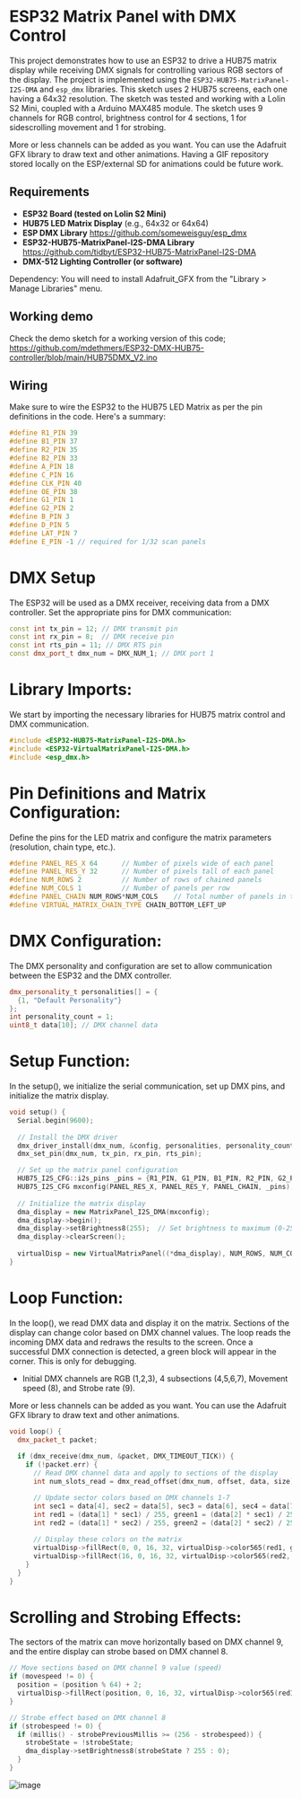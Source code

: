 # ESP32 Matrix Panel with DMX Control

This project demonstrates how to use an ESP32 to drive a HUB75 matrix display while receiving DMX signals for controlling various RGB sectors of the display. The project is implemented using the `ESP32-HUB75-MatrixPanel-I2S-DMA` and `esp_dmx` libraries. This sketch uses 2 HUB75 screens, each one having a 64x32 resolution. The sketch was tested and working with a Lolin S2 Mini, coupled with a Arduino MAX485 module. The sketch uses 9 channels for RGB control, brightness control for 4 sections, 1 for sidescrolling movement and 1 for strobing. 

More or less channels can be added as you want. You can use the Adafruit GFX library to draw text and other animations. Having a GIF repository stored locally on the ESP/external SD for animations could be future work. 

## Requirements

- **ESP32 Board (tested on Lolin S2 Mini)**
- **HUB75 LED Matrix Display** (e.g., 64x32 or 64x64)
- **ESP DMX Library** https://github.com/someweisguy/esp_dmx
- **ESP32-HUB75-MatrixPanel-I2S-DMA Library** https://github.com/tidbyt/ESP32-HUB75-MatrixPanel-I2S-DMA
- **DMX-512 Lighting Controller (or software)**



Dependency: You will need to install Adafruit_GFX from the "Library > Manage Libraries" menu.

## Working demo
Check the demo sketch for a working version of this code; https://github.com/mdethmers/ESP32-DMX-HUB75-controller/blob/main/HUB75DMX_V2.ino

## Wiring

Make sure to wire the ESP32 to the HUB75 LED Matrix as per the pin definitions in the code. Here's a summary:

```cpp
#define R1_PIN 39
#define B1_PIN 37
#define R2_PIN 35
#define B2_PIN 33
#define A_PIN 18
#define C_PIN 16
#define CLK_PIN 40
#define OE_PIN 38
#define G1_PIN 1
#define G2_PIN 2
#define B_PIN 3
#define D_PIN 5
#define LAT_PIN 7
#define E_PIN -1 // required for 1/32 scan panels
```

# DMX Setup
The ESP32 will be used as a DMX receiver, receiving data from a DMX controller. Set the appropriate pins for DMX communication:

```cpp
const int tx_pin = 12; // DMX transmit pin
const int rx_pin = 8;  // DMX receive pin
const int rts_pin = 11; // DMX RTS pin
const dmx_port_t dmx_num = DMX_NUM_1; // DMX port 1
```

# Library Imports:
We start by importing the necessary libraries for HUB75 matrix control and DMX communication.

```cpp
#include <ESP32-HUB75-MatrixPanel-I2S-DMA.h>
#include <ESP32-VirtualMatrixPanel-I2S-DMA.h>
#include <esp_dmx.h>
```

# Pin Definitions and Matrix Configuration:
Define the pins for the LED matrix and configure the matrix parameters (resolution, chain type, etc.).

```cpp
#define PANEL_RES_X 64      // Number of pixels wide of each panel
#define PANEL_RES_Y 32      // Number of pixels tall of each panel
#define NUM_ROWS 2          // Number of rows of chained panels
#define NUM_COLS 1          // Number of panels per row
#define PANEL_CHAIN NUM_ROWS*NUM_COLS    // Total number of panels in the chain
#define VIRTUAL_MATRIX_CHAIN_TYPE CHAIN_BOTTOM_LEFT_UP
```

# DMX Configuration:
The DMX personality and configuration are set to allow communication between the ESP32 and the DMX controller.

```cpp
dmx_personality_t personalities[] = {
  {1, "Default Personality"}
};
int personality_count = 1;
uint8_t data[10]; // DMX channel data
```

# Setup Function:
In the setup(), we initialize the serial communication, set up DMX pins, and initialize the matrix display.

```cpp
void setup() {
  Serial.begin(9600);
  
  // Install the DMX driver
  dmx_driver_install(dmx_num, &config, personalities, personality_count);
  dmx_set_pin(dmx_num, tx_pin, rx_pin, rts_pin);

  // Set up the matrix panel configuration
  HUB75_I2S_CFG::i2s_pins _pins = {R1_PIN, G1_PIN, B1_PIN, R2_PIN, G2_PIN, B2_PIN, A_PIN, B_PIN, C_PIN, D_PIN, E_PIN, LAT_PIN, OE_PIN, CLK_PIN};
  HUB75_I2S_CFG mxconfig(PANEL_RES_X, PANEL_RES_Y, PANEL_CHAIN, _pins);
  
  // Initialize the matrix display
  dma_display = new MatrixPanel_I2S_DMA(mxconfig);
  dma_display->begin();
  dma_display->setBrightness8(255);  // Set brightness to maximum (0-255)
  dma_display->clearScreen();
  
  virtualDisp = new VirtualMatrixPanel((*dma_display), NUM_ROWS, NUM_COLS, PANEL_RES_X, PANEL_RES_Y, VIRTUAL_MATRIX_CHAIN_TYPE);
}
```

# Loop Function:
In the loop(), we read DMX data and display it on the matrix. Sections of the display can change color based on DMX channel values.
The loop reads the incoming DMX data and redraws the results to the screen. Once a successful DMX connection is detected, a green block will appear in the corner. This is only for debugging. 
- Initial DMX channels are RGB (1,2,3), 4 subsections (4,5,6,7), Movement speed (8), and Strobe rate (9).

More or less channels can be added as you want. You can use the Adafruit GFX library to draw text and other animations. 
```cpp
void loop() {
  dmx_packet_t packet;
  
  if (dmx_receive(dmx_num, &packet, DMX_TIMEOUT_TICK)) {
    if (!packet.err) {
      // Read DMX channel data and apply to sections of the display
      int num_slots_read = dmx_read_offset(dmx_num, offset, data, size);

      // Update sector colors based on DMX channels 1-7
      int sec1 = data[4], sec2 = data[5], sec3 = data[6], sec4 = data[7];
      int red1 = (data[1] * sec1) / 255, green1 = (data[2] * sec1) / 255, blue1 = (data[3] * sec1) / 255;
      int red2 = (data[1] * sec2) / 255, green2 = (data[2] * sec2) / 255, blue2 = (data[3] * sec2) / 255;
      
      // Display these colors on the matrix
      virtualDisp->fillRect(0, 0, 16, 32, virtualDisp->color565(red1, green1, blue1));
      virtualDisp->fillRect(16, 0, 16, 32, virtualDisp->color565(red2, green2, blue2));
    }
  }
}
```

# Scrolling and Strobing Effects:
The sectors of the matrix can move horizontally based on DMX channel 9, and the entire display can strobe based on DMX channel 8.

```cpp
// Move sections based on DMX channel 9 value (speed)
if (movespeed != 0) {
  position = (position % 64) + 2;
  virtualDisp->fillRect(position, 0, 16, 32, virtualDisp->color565(red1, green1, blue1));
}

// Strobe effect based on DMX channel 8
if (strobespeed != 0) {
  if (millis() - strobePreviousMillis >= (256 - strobespeed)) {
    strobeState = !strobeState;
    dma_display->setBrightness8(strobeState ? 255 : 0);
  }
}
```

![image](https://github.com/user-attachments/assets/f2af549d-34bc-402d-9d68-84509e530b41)
